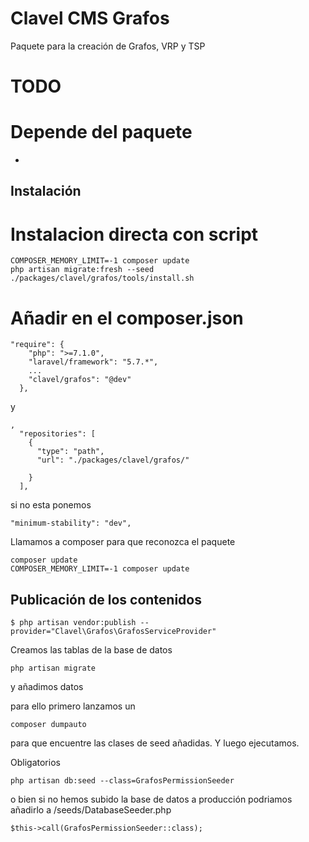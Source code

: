 # Clavel CMS Grafos
Paquete para la creación de Grafos, VRP y TSP


# TODO

# Depende del paquete
* 

## Instalación
# Instalacion directa con script
```
COMPOSER_MEMORY_LIMIT=-1 composer update
php artisan migrate:fresh --seed
./packages/clavel/grafos/tools/install.sh
```


# Añadir en el composer.json
```
"require": {
    "php": ">=7.1.0",   
    "laravel/framework": "5.7.*",
    ...
    "clavel/grafos": "@dev"
  },
```

y

```
,
  "repositories": [
    {
      "type": "path",
      "url": "./packages/clavel/grafos/"

    }
  ],
```

si no esta ponemos

```
"minimum-stability": "dev",
```

Llamamos a composer para que reconozca el paquete

```
composer update
COMPOSER_MEMORY_LIMIT=-1 composer update
```


## Publicación de los contenidos

```
$ php artisan vendor:publish --provider="Clavel\Grafos\GrafosServiceProvider"
```

Creamos las tablas de la base de datos 
```
php artisan migrate
```

y añadimos datos

para ello primero lanzamos un 
```
composer dumpauto
```
para que encuentre las clases de seed añadidas. Y luego ejecutamos.

Obligatorios
```
php artisan db:seed --class=GrafosPermissionSeeder
```
o bien si no hemos subido la base de datos a producción podriamos añadirlo a /seeds/DatabaseSeeder.php
```
$this->call(GrafosPermissionSeeder::class);
```
